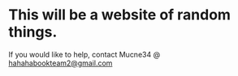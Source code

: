 # This will be a website of random things.
If you would like to help, contact Mucne34 @ hahahabookteam2@gmail.com
